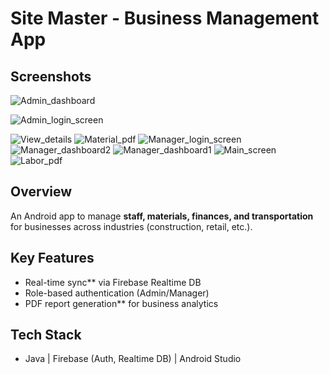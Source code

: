 # Site Master - Business Management App  

## Screenshots
![Admin_dashboard](https://github.com/user-attachments/assets/261208fd-55ec-46c2-857e-3d2abe447b09)

![Admin_login_screen](https://github.com/user-attachments/assets/0e195769-943a-4037-92ec-13985ee00bcf)

![View_details](https://github.com/user-attachments/assets/8bec30f5-3766-4591-85dc-b21d60265e12)
![Material_pdf](https://github.com/user-attachments/assets/8aac4349-47eb-4268-805d-4c0a5ee745cb)
![Manager_login_screen](https://github.com/user-attachments/assets/3149dc00-8b2e-4f5f-8d6c-584a78e2c70d)
![Manager_dashboard2](https://github.com/user-attachments/assets/abbe099c-9fa4-4d06-9752-5f898a478342)
![Manager_dashboard1](https://github.com/user-attachments/assets/bd4a7986-88fc-4729-ad2b-adb17358f160)
![Main_screen](https://github.com/user-attachments/assets/cad2e952-2bff-4a3c-b007-b2181eda6ff1)
![Labor_pdf](https://github.com/user-attachments/assets/4a0a0e3f-c63e-4df7-8e7b-6839a3752a21)

## Overview  
An Android app to manage **staff, materials, finances, and transportation** for businesses across industries (construction, retail, etc.).  

## Key Features  
- Real-time sync** via Firebase Realtime DB  
- Role-based authentication (Admin/Manager)  
- PDF report generation** for business analytics  

## Tech Stack  
- Java | Firebase (Auth, Realtime DB) | Android Studio  
